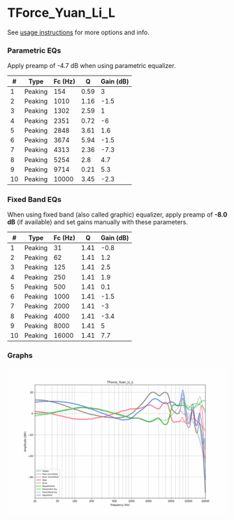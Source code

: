 # TForce_Yuan_Li_L
See [usage instructions](https://github.com/jaakkopasanen/AutoEq#usage) for more options and info.

### Parametric EQs
Apply preamp of -4.7 dB when using parametric equalizer.

|   # | Type    |   Fc (Hz) |    Q |   Gain (dB) |
|-----|---------|-----------|------|-------------|
|   1 | Peaking |       154 | 0.59 |         3   |
|   2 | Peaking |      1010 | 1.16 |        -1.5 |
|   3 | Peaking |      1302 | 2.59 |         1   |
|   4 | Peaking |      2351 | 0.72 |        -6   |
|   5 | Peaking |      2848 | 3.61 |         1.6 |
|   6 | Peaking |      3674 | 5.94 |        -1.5 |
|   7 | Peaking |      4313 | 2.36 |        -7.3 |
|   8 | Peaking |      5254 | 2.8  |         4.7 |
|   9 | Peaking |      9714 | 0.21 |         5.3 |
|  10 | Peaking |     10000 | 3.45 |        -2.3 |

### Fixed Band EQs
When using fixed band (also called graphic) equalizer, apply preamp of **-8.0 dB** (if available) and set gains manually with these parameters.

|   # | Type    |   Fc (Hz) |    Q |   Gain (dB) |
|-----|---------|-----------|------|-------------|
|   1 | Peaking |        31 | 1.41 |        -0.8 |
|   2 | Peaking |        62 | 1.41 |         1.2 |
|   3 | Peaking |       125 | 1.41 |         2.5 |
|   4 | Peaking |       250 | 1.41 |         1.9 |
|   5 | Peaking |       500 | 1.41 |         0.1 |
|   6 | Peaking |      1000 | 1.41 |        -1.5 |
|   7 | Peaking |      2000 | 1.41 |        -3   |
|   8 | Peaking |      4000 | 1.41 |        -3.4 |
|   9 | Peaking |      8000 | 1.41 |         5   |
|  10 | Peaking |     16000 | 1.41 |         7.7 |

### Graphs
![](./TForce_Yuan_Li_L.png)
